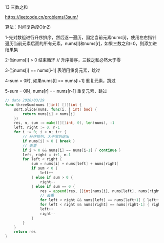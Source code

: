 13 三数之和

https://leetcode.cn/problems/3sum/



算法：时间复杂度O(n2)

1-先对数组进行升序排序，然后逐一遍历，固定当前元素nums[i]，使用左右指针遍历当前元素后面的所有元素，nums[l]和nums[r]，如果三数之和=0，则添加进结果集

2-当nums[i] > 0 结束循环 // 升序排序，三数之和必然大于零

3-当nums[i] == nums[i-1] 表明用重复元素，跳过

4-sum = 0时, 如果nums[l] == nums[l+1] 重复元素，跳过

5-sum = 0时, nums[r] == nums[r-1] 重复元素，跳过

```go
// date 2020/03/29
func threeSum(nums []int) [][]int {
    sort.Slice(nums, func(i, j int) bool {
        return nums[i] < nums[j]
    })
    res, n, sum := make([][]int, 0), len(nums), -1
    left, right := 0, n-1
    for i := 0; i < n; i++ {
        // 升序排列，大于零则退出
        if nums[i] > 0 { break }
        // 去重
        if i > 0 && nums[i] == nums[i-1] { continue }
        left, right = i+1, n-1
        for left < right {
            sum = nums[i] + nums[left] + nums[right]
            if sum < 0 {
                left++
            } else if sum > 0 {
                right--
            } else if sum == 0 {
                res = append(res, []int{nums[i], nums[left], nums[right]})
                // 去重
                for left < right && nums[left] == nums[left+1] { left++ }
                for left < right && nums[right] == nums[right-1] { right-- }
                left++
                right--
            }
        }
    }
    return res
}
```

